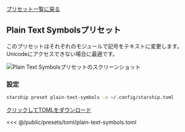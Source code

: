 [プリセット一覧に戻る](./#plain-text-symbols)

## Plain Text Symbolsプリセット

このプリセットはそれぞれのモジュールで記号をテキストに変更します。 Unicodeにアクセスできない場合に最適です。

![Plain Text Symbolsプリセットのスクリーンショット](/presets/img/plain-text-symbols.png)

### 設定

```sh
starship preset plain-text-symbols -o ~/.config/starship.toml
```

[クリックしてTOMLをダウンロード](/presets/toml/plain-text-symbols.toml)

<<< @/public/presets/toml/plain-text-symbols.toml
